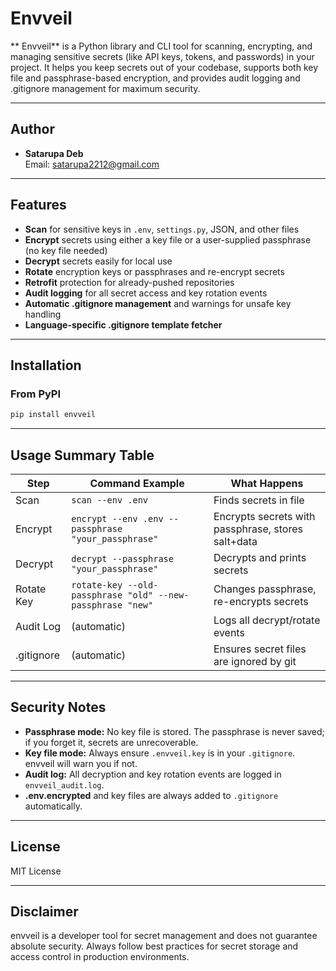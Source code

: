 # Envveil

** Envveil** is a Python library and CLI tool for scanning, encrypting, and managing sensitive secrets (like API keys, tokens, and passwords) in your project. It helps you keep secrets out of your codebase, supports both key file and passphrase-based encryption, and provides audit logging and .gitignore management for maximum security.

---

## Author

- **Satarupa Deb**  
  Email: satarupa2212@gmail.com

---

## Features

- **Scan** for sensitive keys in `.env`, `settings.py`, JSON, and other files
- **Encrypt** secrets using either a key file or a user-supplied passphrase (no key file needed)
- **Decrypt** secrets easily for local use
- **Rotate** encryption keys or passphrases and re-encrypt secrets
- **Retrofit** protection for already-pushed repositories
- **Audit logging** for all secret access and key rotation events
- **Automatic .gitignore management** and warnings for unsafe key handling
- **Language-specific .gitignore template fetcher**

---

## Installation

### From PyPI

```sh
pip install envveil
```

---

## Usage Summary Table

| Step         | Command Example                                      | What Happens                                              |
|--------------|------------------------------------------------------|-----------------------------------------------------------|
| Scan         | `scan --env .env`                                    | Finds secrets in file                                     |
| Encrypt      | `encrypt --env .env --passphrase "your_passphrase"`  | Encrypts secrets with passphrase, stores salt+data        |
| Decrypt      | `decrypt --passphrase "your_passphrase"`             | Decrypts and prints secrets                               |
| Rotate Key   | `rotate-key --old-passphrase "old" --new-passphrase "new"` | Changes passphrase, re-encrypts secrets             |
| Audit Log    | (automatic)                                          | Logs all decrypt/rotate events                            |
| .gitignore   | (automatic)                                          | Ensures secret files are ignored by git                   |

---

## Security Notes

- **Passphrase mode:** No key file is stored. The passphrase is never saved; if you forget it, secrets are unrecoverable.
- **Key file mode:** Always ensure `.envveil.key` is in your `.gitignore`. envveil will warn you if not.
- **Audit log:** All decryption and key rotation events are logged in `envveil_audit.log`.
- **.env.encrypted** and key files are always added to `.gitignore` automatically.

---

## License

MIT License

---

## Disclaimer

envveil is a developer tool for secret management and does not guarantee absolute security. Always follow best practices for secret storage and access control in production environments. 